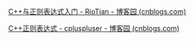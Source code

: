[C++与正则表达式入门 - RioTian - 博客园 (cnblogs.com)](https://www.cnblogs.com/RioTian/p/13368381.html)

[C++正则表达式 - cpluspluser - 博客园 (cnblogs.com)](https://www.cnblogs.com/coolcpp/p/cpp-regex.html)

